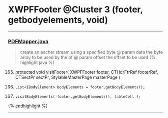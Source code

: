 # XWPFFooter @Cluster 3 (footer, getbodyelements, void)

***

### [PDFMapper.java](https://searchcode.com/codesearch/view/96673303/)
> create an escher stream using a specified byte @ param data the byte array to be used by the of @ param offset the offset to be used 
{% highlight java %}
165. protected void visitFooter( XWPFFooter footer, CTHdrFtrRef footerRef, CTSectPr sectPr, StylableMasterPage masterPage )
169.     List<IBodyElement> bodyElements = footer.getBodyElements();
171.     visitBodyElements( footer.getBodyElements(), tableCell );
{% endhighlight %}

***

